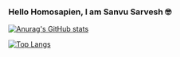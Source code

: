 ### Hello Homosapien, I am Sanvu Sarvesh 🤓

[![Anurag's GitHub stats](https://github-readme-stats.vercel.app/api?username=SanvuSarvesh&show_icons=true)](https://github.com/SanvuSarvesh/github-readme-stats&show_icons=true)

[![Top Langs](https://github-readme-stats.vercel.app/api/top-langs/?username=SanvuSarvesh)](https://github.com/SanvuSarvesh/github-readme-stats&layout=compact)

<!--
**SanvuSarvesh/SanvuSarvesh** is a ✨ _special_ ✨ repository because its `README.md` (this file) appears on your GitHub profile.


